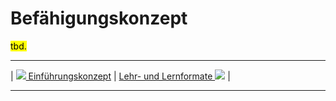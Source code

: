 # Befähigungskonzept

<mark>tbd.</mark>

****

| [![](/Daccord/assets/images/backward-solid.svg) Einführungskonzept](<Einführungskonzept>) | [Lehr- und Lernformate ![](/Daccord/assets/images/forward-solid.svg)](<Lehr- und Lernformate>) |

****